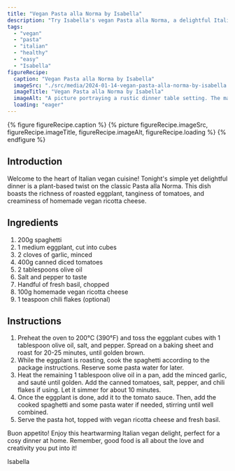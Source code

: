 ```yaml
---
title: "Vegan Pasta alla Norma by Isabella"
description: "Try Isabella's vegan Pasta alla Norma, a delightful Italian dinner using fresh eggplant, tomatoes, and homemade vegan ricotta cheese. Perfect for a simple, healthy, and delicious meal."
tags:
  - "vegan"
  - "pasta"
  - "italian"
  - "healthy"
  - "easy"
  - "Isabella"
figureRecipe: 
  caption: "Vegan Pasta alla Norma by Isabella"
  imageSrc: "./src/media/2024-01-14-vegan-pasta-alla-norma-by-isabella.png"
  imageTitle: "Vegan Pasta alla Norma by Isabella"
  imageAlt: "A picture portraying a rustic dinner table setting. The main course in a large, white ceramic bowl resting on a wooden table, it's Vegan Pasta alla Norma. The spaghetti is layered in a vibrant tomato sauce, with chunks of golden roasted eggplant scattered throughout. Generous dollops of homemade vegan ricotta cheese and fresh chopped basil are scattered on top, with sprinkles of chili flakes adding a spicy touch. The table is also adorned with a wine glass filled with sparkling water, a basket of warm, freshly baked bread, and a small dish containing extra vegan ricotta cheese. The table setting exudes a warm, inviting ambiance, hinting at a luxurious dining experience ready to be savored and enjoyed."
  loading: "eager"
---
```


{% figure figureRecipe.caption %}
{% picture figureRecipe.imageSrc, figureRecipe.imageTitle, figureRecipe.imageAlt, figureRecipe.loading %}
{% endfigure %}

## Introduction

Welcome to the heart of Italian vegan cuisine! Tonight's simple yet delightful dinner is a plant-based twist on the classic Pasta alla Norma. This dish boasts the richness of roasted eggplant, tanginess of tomatoes, and creaminess of homemade vegan ricotta cheese.

## Ingredients

1. 200g spaghetti
2. 1 medium eggplant, cut into cubes
3. 2 cloves of garlic, minced
4. 400g canned diced tomatoes
5. 2 tablespoons olive oil
6. Salt and pepper to taste
7. Handful of fresh basil, chopped
8. 100g homemade vegan ricotta cheese
9. 1 teaspoon chili flakes (optional)

## Instructions

1. Preheat the oven to 200°C (390°F) and toss the eggplant cubes with 1 tablespoon olive oil, salt, and pepper. Spread on a baking sheet and roast for 20-25 minutes, until golden brown.
2. While the eggplant is roasting, cook the spaghetti according to the package instructions. Reserve some pasta water for later.
3. Heat the remaining 1 tablespoon olive oil in a pan, add the minced garlic, and sauté until golden. Add the canned tomatoes, salt, pepper, and chili flakes if using. Let it simmer for about 10 minutes.
4. Once the eggplant is done, add it to the tomato sauce. Then, add the cooked spaghetti and some pasta water if needed, stirring until well combined.
5. Serve the pasta hot, topped with vegan ricotta cheese and fresh basil.

Buon appetito! Enjoy this heartwarming Italian vegan delight, perfect for a cosy dinner at home. Remember, good food is all about the love and creativity you put into it!

Isabella

